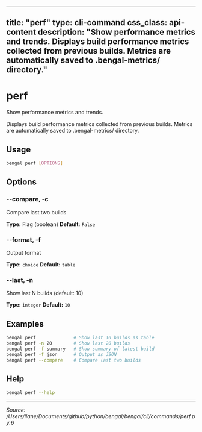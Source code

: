 
---
title: "perf"
type: cli-command
css_class: api-content
description: "Show performance metrics and trends.  Displays build performance metrics collected from previous builds. Metrics are automatically saved to .bengal-metrics/ directory."
---

# perf

Show performance metrics and trends.

Displays build performance metrics collected from previous builds.
Metrics are automatically saved to .bengal-metrics/ directory.


## Usage

```bash
bengal perf [OPTIONS]
```


## Options

### --compare, -c

Compare last two builds

**Type:** Flag (boolean)
**Default:** `False`

### --format, -f

Output format

**Type:** `choice`
**Default:** `table`

### --last, -n

Show last N builds (default: 10)

**Type:** `integer`
**Default:** `10`



## Examples

```bash
bengal perf              # Show last 10 builds as table
bengal perf -n 20        # Show last 20 builds
bengal perf -f summary   # Show summary of latest build
bengal perf -f json      # Output as JSON
bengal perf --compare    # Compare last two builds
```



## Help

```bash
bengal perf --help
```

---

*Source: /Users/llane/Documents/github/python/bengal/bengal/cli/commands/perf.py:6*
